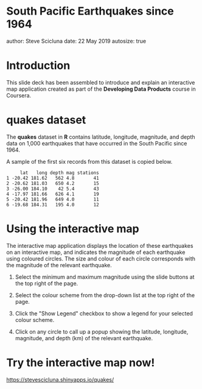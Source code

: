 South Pacific Earthquakes since 1964
========================================================
author: Steve Scicluna
date: 22 May 2019
autosize: true

Introduction
========================================================

This slide deck has been assembled to introduce and explain an interactive map application created as part of the **Developing Data Products** course in Coursera.

quakes dataset
========================================================

The **quakes** dataset in **R** contains latitude, longitude, magnitude, and depth data on 1,000 earthquakes that have occurred in the South Pacific since 1964.

A sample of the first six records from this dataset is copied below.


```
     lat   long depth mag stations
1 -20.42 181.62   562 4.8       41
2 -20.62 181.03   650 4.2       15
3 -26.00 184.10    42 5.4       43
4 -17.97 181.66   626 4.1       19
5 -20.42 181.96   649 4.0       11
6 -19.68 184.31   195 4.0       12
```

Using the interactive map
========================================================

The interactive map application displays the location of these earthquakes on an interactive map, and indicates the magnitude of each earthquake using coloured circles. The size and colour of each circle corresponds with the magnitude of the relevant earthquake.

1. Select the minimum and maximum magnitude using the slide buttons at the top right of the page.

2. Select the colour scheme from the drop-down list at the top right of the page.

3. Click the "Show Legend" checkbox to show a legend for your selected colour scheme.

4. Click on any circle to call up a popup showing the latitude, longitude, magnitude, and depth (km) of the relevant earthquake.

Try the interactive map now!
========================================================

https://stevescicluna.shinyapps.io/quakes/


